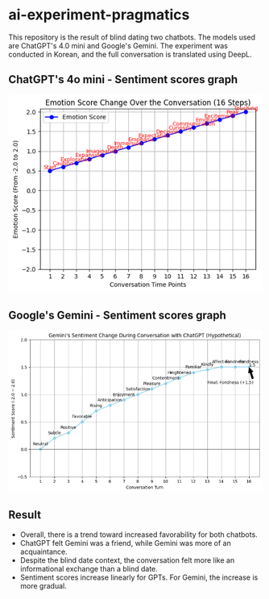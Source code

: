 # ai-experiment-pragmatics
This repository is the result of blind dating two chatbots. The models used are ChatGPT's 4.0 mini and Google's Gemini. The experiment was conducted in Korean, and the full conversation is translated using DeepL.

## ChatGPT's 4o mini - Sentiment scores graph
![gpt_res](res_gpt.png)

## Google's Gemini - Sentiment scores graph
![gemini_res](res_gemini.png)

## Result
- Overall, there is a trend toward increased favorability for both chatbots.
- ChatGPT felt Gemini was a friend, while Gemini was more of an acquaintance.
- Despite the blind date context, the conversation felt more like an informational exchange than a blind date.
- Sentiment scores increase linearly for GPTs. For Gemini, the increase is more gradual.


